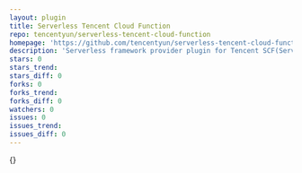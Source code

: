 ```yaml
---
layout: plugin
title: Serverless Tencent Cloud Function
repo: tencentyun/serverless-tencent-cloud-function
homepage: 'https://github.com/tencentyun/serverless-tencent-cloud-function'
description: 'Serverless framework provider plugin for Tencent SCF(Serverless Cloud Function)'
stars: 0
stars_trend: 
stars_diff: 0
forks: 0
forks_trend: 
forks_diff: 0
watchers: 0
issues: 0
issues_trend: 
issues_diff: 0
---
```



{}
